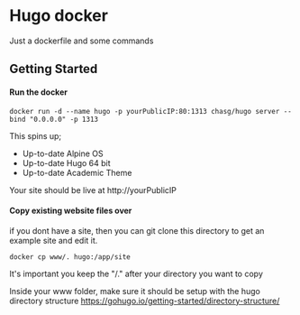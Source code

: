 # Hugo docker
Just a dockerfile and some commands
## Getting Started
#### Run the docker

```
docker run -d --name hugo -p yourPublicIP:80:1313 chasg/hugo server --bind "0.0.0.0" -p 1313
```

This spins up;
* Up-to-date Alpine OS
* Up-to-date Hugo 64 bit
* Up-to-date Academic Theme

Your site should be live at http://yourPublicIP

#### Copy existing website files over 

if you dont have a site, then you can git clone this directory to get an example site and edit it.
```
docker cp www/. hugo:/app/site
```
It's important you keep the "/." after your directory you want to copy

Inside your www folder, make sure it should be setup with the hugo directory structure https://gohugo.io/getting-started/directory-structure/
